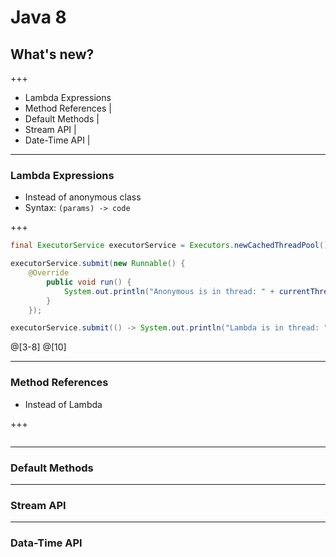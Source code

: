 # Java 8 
## What's new?

+++

- Lambda Expressions
- Method References |
- Default Methods |
- Stream API |
- Date-Time API |

---

### Lambda Expressions

- Instead of anonymous class
- Syntax: `(params) -> code`

+++

```java
final ExecutorService executorService = Executors.newCachedThreadPool();

executorService.submit(new Runnable() {
    @Override
        public void run() {
            System.out.println("Anonymous is in thread: " + currentThread());
        }
    });

executorService.submit(() -> System.out.println("Lambda is in thread: " + currentThread()));
```
@[3-8]
@[10]

---

### Method References

- Instead of Lambda

+++

```

```


---

### Default Methods

---

### Stream API

---

### Data-Time API




